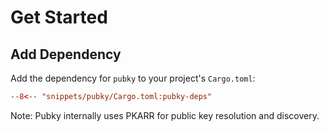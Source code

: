 # Get Started

## Add Dependency

Add the dependency for `pubky` to your project's `Cargo.toml`:

```toml
--8<-- "snippets/pubky/Cargo.toml:pubky-deps"
```

Note: Pubky internally uses PKARR for public key resolution and discovery.
